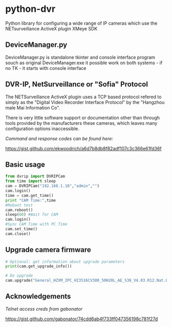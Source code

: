 # python-dvr
Python library for configuring a wide range of IP cameras which use the NETsurveillance ActiveX plugin
XMeye SDK

## DeviceManager.py
DeviceManager.py is standalone tkinter and console interface program souch as original DeviceManager.exe
it possible work on both systems - if no TK - it starts with console interface

## DVR-IP, NetSurveillance  or "Sofia" Protocol
The NETSurveillance ActiveX plugin uses a TCP based protocol refered to simply as the "Digital Video Recorder Interface Protocol" by the "Hangzhou male Mai Information Co".

There is very little software support or documentation other than through tools provided by the manufacturers these cameras, which leaves many configuration options inaccessible.

*Command and response codes can be found here:*

https://gist.github.com/ekwoodrich/a6d7b8db8f82adf107c3c366e61fd36f

## Basic usage

```python
from dvrip import DVRIPCam
from time import sleep
cam = DVRIPCam("192.168.1.10","admin","")
cam.login()
time = cam.get_time()
print "CAM Time:",time
#Reboot test
cam.reboot()
sleep(60) #Wait for CAM
cam.login()
#Sync CAM Time with PC Time
cam.set_time()
cam.close()
```

## Upgrade camera firmware

```python
# Optional: get information about upgrade parameters
print(cam.get_upgrade_info())

# Do upgrade
cam.upgrade("General_HZXM_IPC_HI3516CV300_50H20L_AE_S38_V4.03.R12.Nat.OnvifS.HIK.20181126_ALL.bin")
```

## Acknowledgements

*Telnet access creds from gabonator*

https://gist.github.com/gabonator/74cdd6ab4f733ff047356198c781f27d
